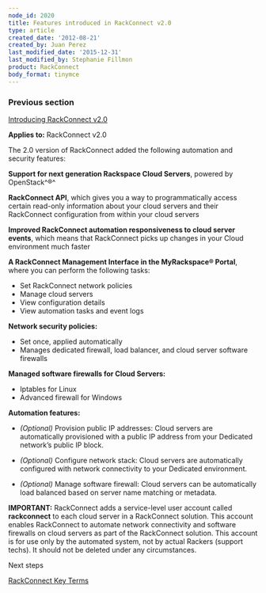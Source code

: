 ```yaml
---
node_id: 2020
title: Features introduced in RackConnect v2.0
type: article
created_date: '2012-08-21'
created_by: Juan Perez
last_modified_date: '2015-12-31'
last_modified_by: Stephanie Fillmon
product: RackConnect
body_format: tinymce
---
```


### Previous section

[Introducing RackConnect
v2.0](/howto/introducing-rackconnect-v20)

**Applies to:** RackConnect v2.0

The 2.0 version of RackConnect added the following automation and
security features:

**Support for next generation Rackspace Cloud Servers**, powered by
OpenStack^&reg;^

**RackConnect API**, which gives you a way to programmatically access
certain read-only information about your cloud servers and their
RackConnect configuration from within your cloud servers

**Improved RackConnect automation responsiveness to cloud server
events**, which means that RackConnect picks up changes in your Cloud
environment much faster

**A RackConnect Management Interface in the MyRackspace&reg; Portal**, where
you can perform the following tasks:

-   Set RackConnect network policies
-   Manage cloud servers
-   View configuration details
-   View automation tasks and event logs

**Network security policies:**

-   Set once, applied automatically
-   Manages dedicated firewall, load balancer, and cloud server software
    firewalls

**Managed software firewalls for Cloud Servers:**

-   Iptables for Linux
-   Advanced firewall for Windows

**Automation features:**

-   *(Optional)* Provision public IP addresses: Cloud servers are
    automatically provisioned with a public IP address from your
    Dedicated network&rsquo;s public IP block.

<!-- -->

-   *(Optional)* Configure network stack: Cloud servers are
    automatically configured with network connectivity to your
    Dedicated environment.

<!-- -->

-   *(Optional)* Manage software firewall: Cloud servers can be
    automatically load balanced based on server name matching
    or metadata.

**IMPORTANT:** RackConnect adds a service-level user account called
**rackconnect** to each cloud server in a RackConnect solution. This
account enables RackConnect to automate network connectivity and
software firewalls on cloud servers as part of the RackConnect solution.
This account is for use only by the automated system, not by actual
Rackers (support techs). It should not be deleted under any
circumstances.

Next steps

[RackConnect Key
Terms](/howto/rackconnect-key-terms)

